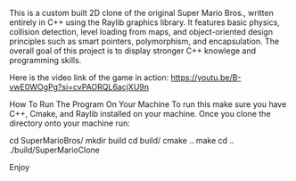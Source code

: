This is a custom built 2D clone of the original Super Mario Bros., written entirely in C++ using the Raylib graphics library. It features basic physics, collision detection, level loading from maps, and object-oriented design principles such as smart pointers, polymorphism, and encapsulation. The overall goal of this project is to display stronger C++ knowlege and programming skills. 

Here is the video link of the game in action: https://youtu.be/B-vwE0WOgPg?si=cvPAORQL6acjXU9n

How To Run The Program On Your Machine
To run this make sure you have C++, Cmake, and Raylib installed on your machine.
Once you clone the directory onto your machine run:

cd SuperMarioBros/ 
mkdir build
cd build/
cmake ..
make
cd ..
./build/SuperMarioClone

Enjoy
